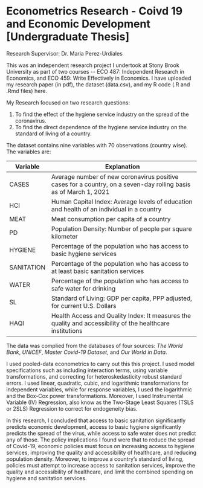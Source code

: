 # Econometrics Research - Coivd 19 and Economic Development [Undergraduate Thesis]

Research Supervisor: Dr. Maria Perez-Urdiales

This was an independent research project I undertook at Stony Brook University as part of two courses -- ECO 487: Independent Research in Economics, and ECO 459: Write Effectively in Economics. I have uploaded my research paper (in pdf), the dataset (data.csv), and my R code (.R and .Rmd files) here.

My Research focused on two research questions:
1. To find the effect of the hygiene service industry on the spread of the coronavirus.
1. To find the direct dependence of the hygiene service industry on the standard of living of a country.

The dataset contains nine variables with 70 observations (country wise). The variables are:

| Variable   | Explanation                                                                                                                        |
| -----------|----------------------------------------------------------------------------------------------------------------------------------- |
| CASES		   | Average number of new coronavirus positive cases for a country, on a seven-day rolling basis as of March 1, 2021                   |
| HCI		     | Human Capital Index: Average levels of education and health of an individual in a country                                          |
| MEAT		   | Meat consumption per capita of a country                                                                                           |
| PD		     | Population Density: Number of people per square kilometer                                                                          |
| HYGIENE	   | Percentage of the population who has access to basic hygiene services                                                              |
| SANITATION | Percentage of the population who has access to at least basic sanitation services                                                  |
| WATER		   | Percentage of the population who has access to safe water for drinking                                                             |
| SL		     | Standard of Living: GDP per capita, PPP adjusted, for current U.S. Dollars                                                         |
| HAQI		   | Health Access and Quality Index: It measures the quality and accessibility of the healthcare institutions                          |

The data was complied from the databases of four sources: *The World Bank*, *UNICEF*, *Master Covid-19 Dataset*, and *Our World in Data*.

I used pooled-data econometrics to carry out this this project. I used model specifications such as including interaction terms, using variable transformations, and correcting for heteroskedasticity robust standard errors. I used linear, quadratic, cubic, and logarithmic transformations for independent variables, while for response variables, I used the logarithmic and the Box-Cox power transformations. Moreover, I used Instrumental Variable (IV) Regression, also know as the Two-Stage Least Squares (TSLS or 2SLS) Regression to correct for endogeneity bias.

In this research, I concluded that access to basic sanitation significantly predicts economic development, access to basic hygiene significantly predicts the spread of the virus, while access to safe water does not predict any of those. The policy implications I found were that to reduce the spread of Covid-19, economic policies must focus on increasing access to hygiene services, improving the quality and accessibility of healthcare, and reducing population density. Moreover, to improve a country’s standard of living, policies must attempt to increase access to sanitation services, improve the quality and accessibility of healthcare, and limit the combined spending on hygiene and sanitation services.
